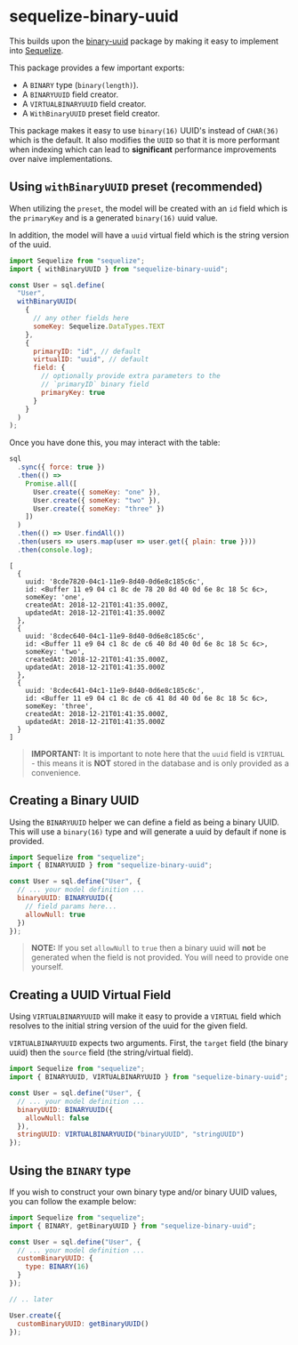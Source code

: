 # sequelize-binary-uuid

This builds upon the [binary-uuid](https://github.com/odo-network/binary-uuid) package by making it easy to implement into [Sequelize](https://www.github.com/sequelize/sequelize).

This package provides a few important exports:

- A `BINARY` type (`binary(length)`).
- A `BINARYUUID` field creator.
- A `VIRTUALBINARYUUID` field creator.
- A `WithBinaryUUID` preset field creator.

This package makes it easy to use `binary(16)` UUID's instead of `CHAR(36)` which is the default. It also modifies the `UUID` so that it is more performant when indexing which can lead to **significant** performance improvements over naive implementations.

## Using `withBinaryUUID` preset (recommended)

When utilizing the `preset`, the model will be created with an `id` field which is the `primaryKey` and is a generated `binary(16)` uuid value.

In addition, the model will have a `uuid` virtual field which is the string version of the uuid.

```javascript
import Sequelize from "sequelize";
import { withBinaryUUID } from "sequelize-binary-uuid";

const User = sql.define(
  "User",
  withBinaryUUID(
    {
      // any other fields here
      someKey: Sequelize.DataTypes.TEXT
    },
    {
      primaryID: "id", // default
      virtualID: "uuid", // default
      field: {
        // optionally provide extra parameters to the
        // `primaryID` binary field
        primaryKey: true
      }
    }
  )
);
```

Once you have done this, you may interact with the table:

```javascript
sql
  .sync({ force: true })
  .then(() =>
    Promise.all([
      User.create({ someKey: "one" }),
      User.create({ someKey: "two" }),
      User.create({ someKey: "three" })
    ])
  )
  .then(() => User.findAll())
  .then(users => users.map(user => user.get({ plain: true })))
  .then(console.log);
```

```
[
  {
    uuid: '8cde7820-04c1-11e9-8d40-0d6e8c185c6c',
    id: <Buffer 11 e9 04 c1 8c de 78 20 8d 40 0d 6e 8c 18 5c 6c>,
    someKey: 'one',
    createdAt: 2018-12-21T01:41:35.000Z,
    updatedAt: 2018-12-21T01:41:35.000Z
  },
  {
    uuid: '8cdec640-04c1-11e9-8d40-0d6e8c185c6c',
    id: <Buffer 11 e9 04 c1 8c de c6 40 8d 40 0d 6e 8c 18 5c 6c>,
    someKey: 'two',
    createdAt: 2018-12-21T01:41:35.000Z,
    updatedAt: 2018-12-21T01:41:35.000Z
  },
  {
    uuid: '8cdec641-04c1-11e9-8d40-0d6e8c185c6c',
    id: <Buffer 11 e9 04 c1 8c de c6 41 8d 40 0d 6e 8c 18 5c 6c>,
    someKey: 'three',
    createdAt: 2018-12-21T01:41:35.000Z,
    updatedAt: 2018-12-21T01:41:35.000Z
  }
]
```

> **IMPORTANT:** It is important to note here that the `uuid` field is `VIRTUAL` - this means it is **NOT** stored in the database and is only provided as a convenience.

## Creating a Binary UUID

Using the `BINARYUUID` helper we can define a field as being a binary UUID. This will use a `binary(16)` type and will generate a uuid by default if none is provided.

```javascript
import Sequelize from "sequelize";
import { BINARYUUID } from "sequelize-binary-uuid";

const User = sql.define("User", {
  // ... your model definition ...
  binaryUUID: BINARYUUID({
    // field params here...
    allowNull: true
  })
});
```

> **NOTE:** If you set `allowNull` to `true` then a binary uuid will **not** be generated when the field is not provided. You will need to provide one yourself.

## Creating a UUID Virtual Field

Using `VIRTUALBINARYUUID` will make it easy to provide a `VIRTUAL` field which resolves to the initial string version of the uuid for the given field.

`VIRTUALBINARYUUID` expects two arguments. First, the `target` field (the binary uuid) then the `source` field (the string/virtual field).

```javascript
import Sequelize from "sequelize";
import { BINARYUUID, VIRTUALBINARYUUID } from "sequelize-binary-uuid";

const User = sql.define("User", {
  // ... your model definition ...
  binaryUUID: BINARYUUID({
    allowNull: false
  }),
  stringUUID: VIRTUALBINARYUUID("binaryUUID", "stringUUID")
});
```

## Using the `BINARY` type

If you wish to construct your own binary type and/or binary UUID values, you can follow the example below:

```javascript
import Sequelize from "sequelize";
import { BINARY, getBinaryUUID } from "sequelize-binary-uuid";

const User = sql.define("User", {
  // ... your model definition ...
  customBinaryUUID: {
    type: BINARY(16)
  }
});

// .. later

User.create({
  customBinaryUUID: getBinaryUUID()
});
```
